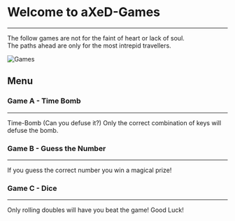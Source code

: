 Welcome to aXeD-Games
=====================
---
The follow games are not for the faint of heart or lack of soul.<br>
The paths ahead are only for the most intrepid travellers.

![Games](https://s16-us2.startpage.com/cgi-bin/serveimage?url=https%3A%2F%2Fi.pinimg.com%2Foriginals%2F5e%2F22%2F86%2F5e2286e02a8d3a65558ad3adf7534670.jpg&sp=90033d6218e3a9a082ec7e9f893593e6&anticache=723018)

## Menu

### Game A - Time Bomb
***
Time-Bomb (Can you defuse it?)
Only the correct combination of keys will defuse the bomb.

### Game B - Guess the Number
***
If you guess the correct number you win a magical prize!


### Game C - Dice
***
Only rolling doubles will have you beat the game!
Good Luck!
